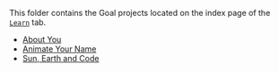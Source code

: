 This folder contains the Goal projects located on the index page of the [`Learn`](http://www.codecademy.com/learn) tab.

- [About You](http://www.codecademy.com/netcyphe/codebits/NlK10I)
- [Animate Your Name](http://www.codecademy.com/netcyphe/codebits/Os5I6l)
- [Sun, Earth and Code](http://www.codecademy.com/netcyphe/codebits/QWnS2b)
